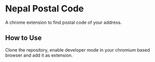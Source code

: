 # Nepal Postal Code
A chrome extension to find postal code of your address. 

## How to Use
Clone the repository, enable developer mode in your chromium based browser and add it as extension.
